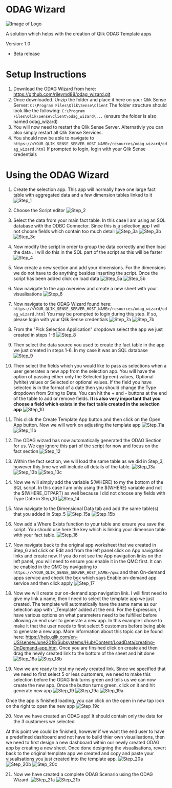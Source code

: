 # ODAG Wizard
![Image of Logo](https://github.com/rileymd88/odag_wizard/blob/master/img/logo_grey.png)

A solution which helps with the creation of Qlik ODAG Template apps

Version: 1.0
* Beta release

# Setup Instructions
1. Download the ODAG Wizard from here: https://github.com/rileymd88/odag_wizard.git 
2. Once downloaded. Unzip the folder and place it here on your Qlik Sense Server: ```C:\Program Files\Qlik\Sense\Client``` The folder structure should look like the following: ```C:\Program Files\Qlik\Sense\Client\odag_wizard\...``` (ensure the folder is also named odag_wizard)
3. You will now need to restart the Qlik Sense Server. Alternativly you can also simply restart all Qlik Sense Services.
4. You should now be able to navigate to ```https://<YOUR_QLIK_SENSE_SERVER_HOST_NAME>/resources/odag_wizard/odag_wizard.html``` If prompted to login, login with your Qlik Sense credentials


# Using the ODAG Wizard
1. Create the selection app. This app will normally have one large fact table with aggregated data and a few dimension tables linked to it
![Step_1](https://github.com/rileymd88/odag_wizard/tree/master/img/guide/Step_1.png)

2. Choose the Script editor
![Step_2](https://github.com/rileymd88/odag_wizard/tree/master/img/guide/Step_2.png)

3. Select the data from your main fact table. In this case I am using an SQL database with the ODBC Connector. Since this is a selection app I will not choose fields which contain too much detail
![Step_3a](https://github.com/rileymd88/odag_wizard/tree/master/img/guide/Step_3a.png)
![Step_3b](https://github.com/rileymd88/odag_wizard/tree/master/img/guide/Step_3b.png)
![Step_3c](https://github.com/rileymd88/odag_wizard/tree/master/img/guide/Step_3c.png)

4. Now modify the script in order to group the data correctly and then load the data . I will do this in the SQL part of the script as this will be faster
![Step_4](https://github.com/rileymd88/odag_wizard/tree/master/img/guide/Step_4.png)

5. Now create a new section and add your dimensions. For the dimensions we do not have to do anything besides inserting the script. Once the script has been added click on load data
![Step_5a](https://github.com/rileymd88/odag_wizard/tree/master/img/guide/Step_5a.png)
![Step_5b](https://github.com/rileymd88/odag_wizard/tree/master/img/guide/Step_5b.png)

6. Now navigate to the app overview and create a new sheet with your visualisations
![Step_6](https://github.com/rileymd88/odag_wizard/tree/master/img/guide/Step_6.png)

7. Now navigate to the ODAG Wizard found here: ```https://<YOUR_QLIK_SENSE_SERVER_HOST_NAME>/resources/odag_wizard/odag_wizard.html``` You may be prompted to login during this step. If so, please login with your Qlik Sense credentials
![Step_7a](https://github.com/rileymd88/odag_wizard/tree/master/img/guide/Step_7a.png)
![Step_7b](https://github.com/rileymd88/odag_wizard/tree/master/img/guide/Step_7b.png)

8. From the "Pick Selection Application" dropdown select the app we just created in steps 1-6
![Step_8](https://github.com/rileymd88/odag_wizard/tree/master/img/guide/Step_8.png)

9. Then select the data source you used to create the fact table in the app we just created in steps 1-6. In my case it was an SQL database
![Step_9](https://github.com/rileymd88/odag_wizard/tree/master/img/guide/Step_9.png)

10. Then select the fields which you would like to pass as selections when a user generates a new app from the selection app. You will have the option of passing either only the Selected (green) values, Optional (white) values or Selected or optional values. If the field you have selected is in the format of a date then you should change the Type dropdown from String to Date. You can hit the + and - buttons at the end of the table to add or remove fields. **It is also very important that you choose a field which exists in the fact table created in the selection app**
![Step_10](https://github.com/rileymd88/odag_wizard/tree/master/img/guide/Step_10.png)

11. This click the Create Template App button and then click on the Open App button. Now we will work on adjusting the template app
![Step_11a](https://github.com/rileymd88/odag_wizard/tree/master/img/guide/Step_11a.png)
![Step_11b](https://github.com/rileymd88/odag_wizard/tree/master/img/guide/Step_11b.png)

12. The ODAG wizard has now automatically generated the ODAG Section for us. We can ignore this part of the script for now and focus on the fact section
![Step_12](https://github.com/rileymd88/odag_wizard/tree/master/img/guide/Step_12.png)

13. Within the fact section, we will load the same table as we did in Step_3, however this time we will include all details of the table.
![Step_13a](https://github.com/rileymd88/odag_wizard/tree/master/img/guide/Step_13a.png)
![Step_13b](https://github.com/rileymd88/odag_wizard/tree/master/img/guide/Step_13b.png)
![Step_13c](https://github.com/rileymd88/odag_wizard/tree/master/img/guide/Step_13c.png)

14. Now we will simply add the variable $(WHERE) to my the bottom of the SQL script. In this case I am only using the $(WHERE) variable and not the $(WHERE_DTPART) as well because I did not choose any fields with Type Date in Step_10
![Step_14](https://github.com/rileymd88/odag_wizard/tree/master/img/guide/Step_14.png)

15. Now navigate to the Dimensional Data tab and add the same table(s) that you added in Step_5 
![Step_15a](https://github.com/rileymd88/odag_wizard/tree/master/img/guide/Step_15a.png)
![Step_15b](https://github.com/rileymd88/odag_wizard/tree/master/img/guide/Step_15b.png)

16. Now add a Where Exists function to your table and ensure you save the script. You should use here the key which is linking your dimenson table with your fact table.
![Step_16](https://github.com/rileymd88/odag_wizard/tree/master/img/guide/Step_16.png)

17. Now navigate back to the original app worksheet that we created in Step_6 and click on Edit and from the left panel click on App navigation links and create new. If you do not see the App navigation links on the left panel, you will need to ensure you enable it in the QMC first. It can be enabled in the QMC by navigating to ```https://<YOUR_QLIK_SENSE_SERVER_HOST_NAME>/qmc``` and then On-demand apps service and check the box which says Enable on-demand app service and then click apply
![Step_17](https://github.com/rileymd88/odag_wizard/tree/master/img/guide/Step_17.png)

18. Now we will create our on-demand app navigation link. I will first need to give my link a name, then I need to select the template app we just created. The template will automatically have the same name as our selection app with '_Template' added at the end. For the Expression, I have various options on what parameters need to be fulfilled before allowing an end user to generate a new app. In this example I chose to make it that the user needs to first select 5 customers before being able to generate a new app. More information about this topic can be found here: https://help.qlik.com/en-US/sense/June2018/Subsystems/Hub/Content/LoadData/creating-OnDemand-app.htm. Once you are finsihed click on create and then drag the newly created link to the bottom of the sheet and hit done
![Step_18a](https://github.com/rileymd88/odag_wizard/tree/master/img/guide/Step_18a.png)
![Step_18b](https://github.com/rileymd88/odag_wizard/tree/master/img/guide/Step_18b.png)

19. Now we are ready to test my newly created link. Since we specified that we need to first select 5 or less customers, we need to make this selection before the ODAG link turns green and tells us we can now create the new app. Once the button turns green, click on it and hit generate new app
![Step_19](https://github.com/rileymd88/odag_wizard/tree/master/img/guide/Step_19.gif)
![Step_19a](https://github.com/rileymd88/odag_wizard/tree/master/img/guide/Step_19a.png)
![Step_19a](https://github.com/rileymd88/odag_wizard/tree/master/img/guide/Step_19b.png)

Once the app is finished loading, you can click on the open in new tap icon on the right to open the new app
![Step_19c](https://github.com/rileymd88/odag_wizard/tree/master/img/guide/Step_19c.png)

20. Now we have created an ODAG app! It should contain only the data for the 3 customers we selected


At this point we could be finished, however if we want the end user to have a predefined dashboard and not have to build thier own visualisations, then we need to first design a new dashboard within our newly created ODAG app by creating a new sheet. Once done designing the visualisations, revert back to the original template app we created and copy and paste your visualisations you just created into the template app.
![Step_20a](https://github.com/rileymd88/odag_wizard/tree/master/img/guide/Step_20a.png)
![Step_20b](https://github.com/rileymd88/odag_wizard/tree/master/img/guide/Step_20b.png)
![Step_20c](https://github.com/rileymd88/odag_wizard/tree/master/img/guide/Step_20c.png)

21. Now we have created a complete ODAG Scenario using the ODAG Wizard.
![Step_21a](https://github.com/rileymd88/odag_wizard/tree/master/img/guide/Step_21a.png)
![Step_21b](https://github.com/rileymd88/odag_wizard/tree/master/img/guide/Step_21b.png)